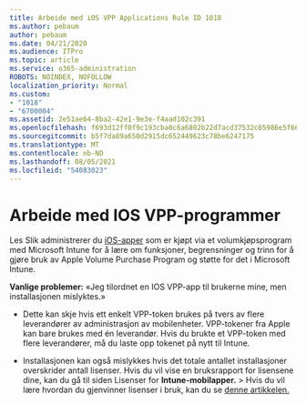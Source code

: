 ```yaml
---
title: Arbeide med iOS VPP Applications Rule ID 1018
ms.author: pebaum
author: pebaum
ms.date: 04/21/2020
ms.audience: ITPro
ms.topic: article
ms.service: o365-administration
ROBOTS: NOINDEX, NOFOLLOW
localization_priority: Normal
ms.custom:
- "1018"
- "6700004"
ms.assetid: 2e51ae64-8ba2-42e1-9e3e-f4aad102c391
ms.openlocfilehash: f693d12ff0f9c193cba0c6a6802b22d7acd37532c65986e5f6613e18c021f06b
ms.sourcegitcommit: b5f7da89a650d2915dc652449623c78be6247175
ms.translationtype: MT
ms.contentlocale: nb-NO
ms.lasthandoff: 08/05/2021
ms.locfileid: "54083023"
---
```

# <a name="working-with-ios-vpp-applications"></a>Arbeide med IOS VPP-programmer

Les Slik administrerer du [iOS-apper](https://docs.microsoft.com/intune/vpp-apps-ios) som er kjøpt via et volumkjøpsprogram med Microsoft Intune for å lære om funksjoner, begrensninger og trinn for å gjøre bruk av Apple Volume Purchase Program og støtte for det i Microsoft Intune.
  
 **Vanlige problemer:** «Jeg tilordnet en IOS VPP-app til brukerne mine, men installasjonen mislyktes.»
  
- Dette kan skje hvis ett enkelt VPP-token brukes på tvers av flere leverandører av administrasjon av mobilenheter. VPP-tokener fra Apple kan bare brukes med én leverandør. Hvis du brukte et VPP-token med flere leverandører, må du laste opp tokenet på nytt til Intune.

- Installasjonen kan også mislykkes hvis det totale antallet installasjoner overskrider antall lisenser. Hvis du vil vise en bruksrapport for lisensene dine, kan du gå til siden Lisenser for **Intune-mobilapper.** \>  Hvis du vil lære hvordan du gjenvinner lisenser i bruk, kan du se [denne artikkelen.](https://docs.microsoft.com/intune/vpp-apps-ios#revoking-app-licenses-and-deleting-tokens)
